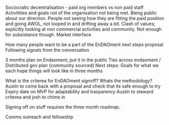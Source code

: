 Sociocratic decentralisation - paid org members vs non paid staff
Activitities and goals not of the organisation not being met. Being public about our direction. 
People not seeing how they are fitting the paid position and going AWOL, not looped in and drifting away a bit. Clash of values; explicitly looking at non commercial activities and community. Not enough for subsistance though. Market interface

How many people want to be a part of the EnDAOment next steps proposal
Following signals from the conversation

3 months plan on Endaoment; put it in the public
Ties across endaoment / Distributed gov plan (community sourced)
Next steps: Goals for what we each hope things will look like in three months

What is the criterea for EnDAOment signoff? Whats the methodology?
Austin to come back with a proposal and check that its safe enough to try
Expiry date on MVP for adaptability and trasparency
Austin to steward criterea and josh to chime in

Signing off on stuff requires the three month roadmap.

Comms outreach and fellowship
